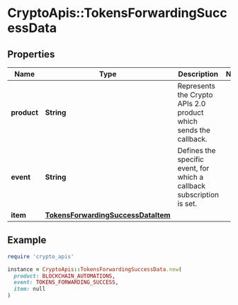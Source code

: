 # CryptoApis::TokensForwardingSuccessData

## Properties

| Name | Type | Description | Notes |
| ---- | ---- | ----------- | ----- |
| **product** | **String** | Represents the Crypto APIs 2.0 product which sends the callback. |  |
| **event** | **String** | Defines the specific event, for which a callback subscription is set. |  |
| **item** | [**TokensForwardingSuccessDataItem**](TokensForwardingSuccessDataItem.md) |  |  |

## Example

```ruby
require 'crypto_apis'

instance = CryptoApis::TokensForwardingSuccessData.new(
  product: BLOCKCHAIN_AUTOMATIONS,
  event: TOKENS_FORWARDING_SUCCESS,
  item: null
)
```


